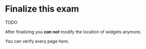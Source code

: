 # Finalize this exam

TODO

After finalizing you _**can not**_ modify the location of widgets anymore.

You can verify every page here.
